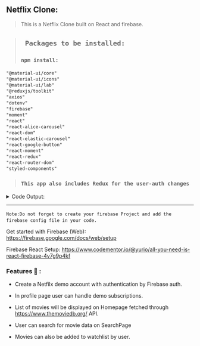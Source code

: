## Netflix Clone:
>This is a Netflix Clone built on React and firebase.

>## ` Packages to be installed:`
> ### `npm install:`
    "@material-ui/core"
    "@material-ui/icons"
    "@material-ui/lab"
    "@reduxjs/toolkit"
    "axios"
    "dotenv"
    "firebase"
    "moment"
    "react"
    "react-alice-carousel"
    "react-dom"
    "react-elastic-carousel"
    "react-google-button"
    "react-moment"
    "react-redux"
    "react-router-dom"
    "styled-components"

> ### `This app also includes Redux for the user-auth changes`


<details>
<summary>Code Output:</summary>
<img src="./netflix-clone/git-images/netflix-1.png" >

## Sign-Up/Login Page:
<img src="./netflix-clone/git-images/netflix-signup.png" >

## User Profile Page:
<img src="./netflix-clone/git-images/netflix-profile.png" >

## Home-Page Output:
<img src="./netflix-clone/git-images/netflix-home-1.png" >

<img src="./netflix-clone/git-images/netflix-home-2.png" height="250px" >

<img src="./netflix-clone/git-images/netflix-home-3.png" height="250px">

## Search-Page:

<img src="./netflix-clone/git-images/netflix-search.png" >

## WatchList-Page:

<img src="./netflix-clone/git-images/netflix-watchlist-1.png"  height="300px">
<hr/>
<img src="./netflix-clone/git-images/netflix-watchlist-2.png" height="300px">
<hr/>

## Add to WatchList:

<img src="./netflix-clone/git-images/netflix-add-movie.png" height="300px">

</details>

<hr/>

`Note:Do not forget to create your firebase Project and add the firebase config file in your code.`


Get started with Firebase (Web): https://firebase.google.com/docs/web/setup

Firebase React Setup:
https://www.codementor.io/@yurio/all-you-need-is-react-firebase-4v7g9p4kf

### Features 📣 :
- Create a Netfilx demo account with authentication by Firebase auth.
- In profile page user can handle demo  subscriptions.
- List of movies will be displayed on Homepage fetched through https://www.themoviedb.org/ API.

- User can search for movie data on SearchPage

- Movies can also be added to watchlist by user.